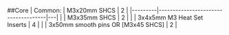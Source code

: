 
##Core
| Common: | M3x20mm SHCS                        | 2 |
|---------|-------------------------------------|---|
|         | M3x35mm SHCS                        | 2 |
|         | 3x4x5mm M3 Heat Set Inserts         | 4 |
|         | 3x50mm smooth pins OR  [M3x45 SHCS] | 2 |
